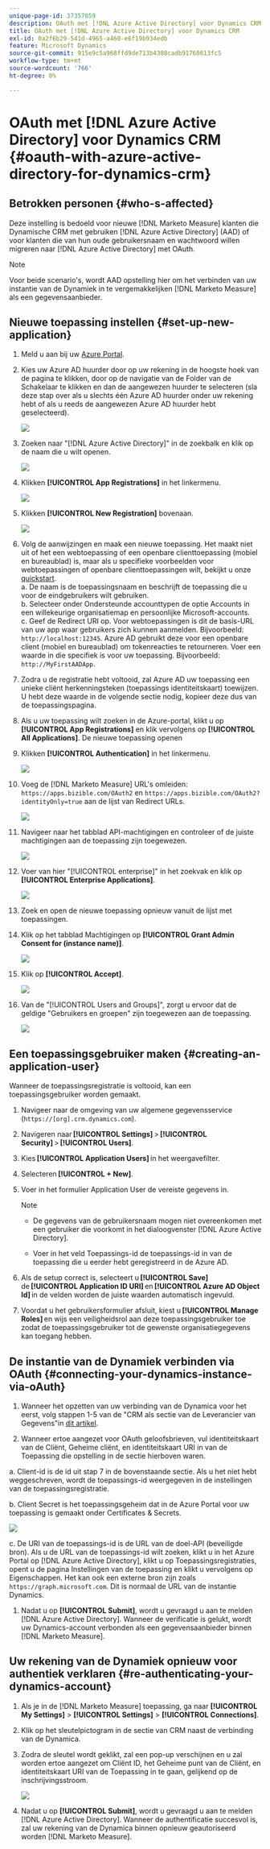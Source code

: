 ```yaml
---
unique-page-id: 37357059
description: OAuth met [!DNL Azure Active Directory] voor Dynamics CRM - [!DNL Marketo Measure]
title: OAuth met [!DNL Azure Active Directory] voor Dynamics CRM
exl-id: 0a2f6b29-541d-4965-a460-e6f19b934edb
feature: Microsoft Dynamics
source-git-commit: 915e9c5a968ffd9de713b4308cadb91768613fc5
workflow-type: tm+mt
source-wordcount: '766'
ht-degree: 0%

---
```


# OAuth met [!DNL Azure Active Directory] voor Dynamics CRM {#oauth-with-azure-active-directory-for-dynamics-crm}

## Betrokken personen {#who-s-affected}

Deze instelling is bedoeld voor nieuwe [!DNL Marketo Measure] klanten die Dynamische CRM met gebruiken [!DNL Azure Active Directory] (AAD) of voor klanten die van hun oude gebruikersnaam en wachtwoord willen migreren naar [!DNL Azure Active Directory] met OAuth.

>[!NOTE]
>
>Voor beide scenario&#39;s, wordt AAD opstelling hier om het verbinden van uw instantie van de Dynamiek in te vergemakkelijken [!DNL Marketo Measure] als een gegevensaanbieder.

## Nieuwe toepassing instellen {#set-up-new-application}

1. Meld u aan bij uw [Azure Portal](https://portal.azure.com/#home).

1. Kies uw Azure AD huurder door op uw rekening in de hoogste hoek van de pagina te klikken, door op de navigatie van de Folder van de Schakelaar te klikken en dan de aangewezen huurder te selecteren (sla deze stap over als u slechts één Azure AD huurder onder uw rekening hebt of als u reeds de aangewezen Azure AD huurder hebt geselecteerd).

   ![](assets/setup-2.png)

1. Zoeken naar &quot;[!DNL Azure Active Directory]&quot; in de zoekbalk en klik op de naam die u wilt openen.

   ![](assets/setup-3.png)

1. Klikken **[!UICONTROL App Registrations]** in het linkermenu.

   ![](assets/setup-4.png)

1. Klikken **[!UICONTROL New Registration]** bovenaan.

   ![](assets/setup-5.png)

1. Volg de aanwijzingen en maak een nieuwe toepassing. Het maakt niet uit of het een webtoepassing of een openbare clienttoepassing (mobiel en bureaublad) is, maar als u specifieke voorbeelden voor webtoepassingen of openbare clienttoepassingen wilt, bekijkt u onze [quickstart](https://docs.microsoft.com/en-us/azure/active-directory/develop/v1-overview).\
   a. De naam is de toepassingsnaam en beschrijft de toepassing die u voor de eindgebruikers wilt gebruiken.\
   b. Selecteer onder Ondersteunde accounttypen de optie Accounts in een willekeurige organisatiemap en persoonlijke Microsoft-accounts.\
   c. Geef de Redirect URI op. Voor webtoepassingen is dit de basis-URL van uw app waar gebruikers zich kunnen aanmelden. Bijvoorbeeld: `http://localhost:12345`. Azure AD gebruikt deze voor een openbare client (mobiel en bureaublad) om tokenreacties te retourneren. Voer een waarde in die specifiek is voor uw toepassing. Bijvoorbeeld: `http://MyFirstAADApp`.

1. Zodra u de registratie hebt voltooid, zal Azure AD uw toepassing een unieke cliënt herkenningsteken (toepassings identiteitskaart) toewijzen. U hebt deze waarde in de volgende sectie nodig, kopieer deze dus van de toepassingspagina.

1. Als u uw toepassing wilt zoeken in de Azure-portal, klikt u op **[!UICONTROL App Registrations]** en klik vervolgens op **[!UICONTROL All Applications]**. De nieuwe toepassing openen

1. Klikken **[!UICONTROL Authentication]** in het linkermenu.

   ![](assets/setup-9.png)

1. Voeg de [!DNL Marketo Measure] URL&#39;s omleiden: `https://apps.bizible.com/OAuth2` en `https://apps.bizible.com/OAuth2?identityOnly=true` aan de lijst van Redirect URLs.

   ![](assets/setup-10.png)

1. Navigeer naar het tabblad API-machtigingen en controleer of de juiste machtigingen aan de toepassing zijn toegewezen.

   ![](assets/setup-10a.png)

1. Voer van hier &quot;[!UICONTROL enterprise]&quot; in het zoekvak en klik op **[!UICONTROL Enterprise Applications]**.

   ![](assets/setup-11.png)

1. Zoek en open de nieuwe toepassing opnieuw vanuit de lijst met toepassingen.

1. Klik op het tabblad Machtigingen op **[!UICONTROL Grant Admin Consent for (instance name)]**.

   ![](assets/setup-13a.png)

1. Klik op **[!UICONTROL Accept]**.

   ![](assets/setup-13b.png)

1. Van de &quot;[!UICONTROL Users and Groups]&quot;, zorgt u ervoor dat de geldige &quot;Gebruikers en groepen&quot; zijn toegewezen aan de toepassing.

   ![](assets/setup-14.png)

## Een toepassingsgebruiker maken {#creating-an-application-user}

Wanneer de toepassingsregistratie is voltooid, kan een toepassingsgebruiker worden gemaakt.

1. Navigeer naar de omgeving van uw algemene gegevensservice (`https://[org].crm.dynamics.com`).

1. Navigeren naar **[!UICONTROL Settings]** > **[!UICONTROL Security]** > **[!UICONTROL Users]**.

1. Kies **[!UICONTROL Application Users]** in het weergavefilter.

1. Selecteren **[!UICONTROL + New]**.

1. Voer in het formulier Application User de vereiste gegevens in.

   >[!NOTE]
   >
   >* De gegevens van de gebruikersnaam mogen niet overeenkomen met een gebruiker die voorkomt in het dialoogvenster [!DNL Azure Active Directory].
   >
   >* Voer in het veld Toepassings-id de toepassings-id in van de toepassing die u eerder hebt geregistreerd in de Azure AD.

1. Als de setup correct is, selecteert u **[!UICONTROL Save]** de **[!UICONTROL Application ID URI]** en **[!UICONTROL Azure AD Object Id]** in de velden worden de juiste waarden automatisch ingevuld.

1. Voordat u het gebruikersformulier afsluit, kiest u **[!UICONTROL Manage Roles]** en wijs een veiligheidsrol aan deze toepassingsgebruiker toe zodat de toepassingsgebruiker tot de gewenste organisatiegegevens kan toegang hebben.

## De instantie van de Dynamiek verbinden via OAuth {#connecting-your-dynamics-instance-via-oAuth}

1. Wanneer het opzetten van uw verbinding van de Dynamica voor het eerst, volg stappen 1-5 van de &quot;CRM als sectie van de Leverancier van Gegevens&quot;in [dit artikel](/help/marketo-measure-and-dynamics/getting-started-with-marketo-measure-and-dynamics/microsoft-dynamics-crm-installation-guide.md).

1. Wanneer ertoe aangezet voor OAuth geloofsbrieven, vul identiteitskaart van de Cliënt, Geheime cliënt, en identiteitskaart URI in van de Toepassing die opstelling in de sectie hierboven waren.

a. Client-id is de id uit stap 7 in de bovenstaande sectie. Als u het niet hebt weggeschreven, wordt de toepassings-id weergegeven in de instellingen van de toepassingsregistratie.

b. Client Secret is het toepassingsgeheim dat in de Azure Portal voor uw toepassing is gemaakt onder Certificates &amp; Secrets.

![](assets/creating-2e.png)

c. De URI van de toepassings-id is de URL van de doel-API (beveiligde bron). Als u de URL van de toepassings-id wilt zoeken, klikt u in het Azure Portal op [!DNL Azure Active Directory], klikt u op Toepassingsregistraties, opent u de pagina Instellingen van de toepassing en klikt u vervolgens op Eigenschappen. Het kan ook een externe bron zijn zoals `https://graph.microsoft.com`. Dit is normaal de URL van de instantie Dynamics.

1. Nadat u op **[!UICONTROL Submit]**, wordt u gevraagd u aan te melden [!DNL Azure Active Directory]. Wanneer de verificatie is gelukt, wordt uw Dynamics-account verbonden als een gegevensaanbieder binnen [!DNL Marketo Measure].

## Uw rekening van de Dynamiek opnieuw voor authentiek verklaren {#re-authenticating-your-dynamics-account}

1. Als je in de [!DNL Marketo Measure] toepassing, ga naar **[!UICONTROL My Settings]** > **[!UICONTROL Settings]** > **[!UICONTROL Connections]**.

1. Klik op het sleutelpictogram in de sectie van CRM naast de verbinding van de Dynamica.

1. Zodra de sleutel wordt geklikt, zal een pop-up verschijnen en u zal worden ertoe aangezet om Cliënt ID, het Geheime punt van de Cliënt, en identiteitskaart URI van de Toepassing in te gaan, gelijkend op de inschrijvingsstroom.

   ![](assets/re-authenticating-3.png)

1. Nadat u op **[!UICONTROL Submit]**, wordt u gevraagd u aan te melden [!DNL Azure Active Directory]. Wanneer de authentificatie succesvol is, zal uw rekening van de Dynamica binnen opnieuw geautoriseerd worden [!DNL Marketo Measure].
